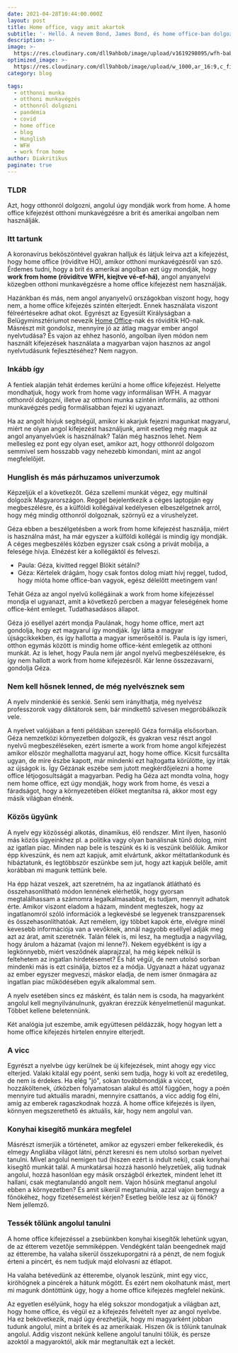 ```yaml
---
date: 2021-04-28T10:44:00.000Z
layout: post
title: Home office, vagy amit akartok
subtitle: '- Helló. A nevem Bond, James Bond, és home office-ban dolgozom. - A Belügyminisztériumban? Már nem az MI6-nél? - Úgy értem otthonról dolgozom. - WFH? Miért nem ezzel kezdted?'
description: >- 
image: >-
  https://res.cloudinary.com/dll9ahbob/image/upload/v1619298095/wfh-baby_x8npt0.jpg  
optimized_image: >-
  https://res.cloudinary.com/dll9ahbob/image/upload/w_1000,ar_16:9,c_fill,g_auto,e_sharpen/v1619298095/wfh-baby_x8npt0.jpg
category: blog

tags:
  - otthonni munka
  - otthoni munkavégzés
  - otthonról dolgozni
  - pandémia
  - covid
  - home office
  - blog
  - Hunglish
  - WFH
  - work from home
author: Diakritikus
paginate: true
---
```


### TLDR
Azt, hogy otthonról dolgozni, angolul úgy mondják work from home. A home office kifejezést otthoni munkavégzésre a brit és amerikai angolban nem használják.

### Itt tartunk
A koronavírus beköszöntével gyakran halljuk és látjuk leírva azt a kifejezést, hogy home office (rövidítve HO), amikor otthoni munkavégzésről van szó. Érdemes tudni, hogy a brit és amerikai angolban ezt úgy mondják, hogy **work from home (rövidítve WFH, kiejtve vé-ef-há)**, angol anyanyelvi közegben otthoni munkavégzésre a home office kifejezést nem használják. 

Hazánkban és más, nem angol anyanyelvű országokban viszont hogy, hogy nem, a home office kifejezés szintén elterjedt. Ennek használata viszont félreértésekre adhat okot. Egyrészt az Egyesült Királyságban a Belügyminsztériumot nevezik [Home Office](https://en.wikipedia.org/wiki/Home_Office)-nak és rövidítik HO-nak. Másrészt mit gondolsz, mennyire jó az átlag magyar ember angol nyelvtudása? És vajon az ehhez hasonló, angolban ilyen módon nem használt kifejezések használata a magyarban vajon hasznos az angol nyelvtudásunk fejlesztéséhez? Nem nagyon.

### Inkább így
A fentiek alapján tehát érdemes kerülni a home office kifejezést. Helyette mondhatjuk, hogy work from home vagy informálisan WFH. A magyar otthonról dolgozni, illetve az otthoni munka szintén informális, az otthoni munkavégzés pedig formálisabban fejezi ki ugyanazt.

Ha az angolt hívjuk segítségül, amikor ki akarjuk fejezni magunkat magyarul, miért ne olyan angol kifejezést használjunk, amit esetleg még maguk az angol anyanyelvűek is használnak? Talán még hasznos lehet. Nem mellesleg ez pont egy olyan eset, amikor azt, hogy otthonról dolgozom semmivel sem hosszabb vagy nehezebb kimondani, mint az angol megfelelőjét.

### Hunglish és más párhuzamos univerzumok
Képzeljük el a következőt. Géza szellemi munkát végez, egy multinál dolgozik Magyarországon. Reggel bejelentkezik a céges laptopján egy megbeszélésre, és a külföldi kollégáival kedélyesen elbeszélgetnek arról, hogy még mindig otthonról dolgoznak, szörnyű ez a vírushelyzet.

Géza ebben a beszélgetésben a work from home kifejezést használja, miért is használna mást, ha már egyszer a külföldi kollégái is mindig így mondják. A céges megbeszélés közben egyszer csak csöng a privát mobilja, a felesége hívja. Elnézést kér a kollégáktól és felveszi. 

* Paula: Géza, kivitted reggel Blökit sétálni?
* Géza: Kértelek drágám, hogy csak fontos dolog miatt hívj reggel, tudod, hogy mióta home office-ban vagyok, egész délelőtt meetingem van!

Tehát Géza az angol nyelvű kollégáinak a work from home kifejezéssel mondja el ugyanazt, amit a következő percben a magyar 
feleségének home office-ként emleget. Tudathasadásos állapot. 

Géza jó eséllyel azért mondja Paulának, hogy home office, mert azt gondolja, hogy ezt magyarul így mondják. Így látta a magyar újságcikkekben, és így hallotta a magyar ismerőseitől is. Paula is így ismeri, otthon egymás között is mindig home office-ként emlegetik az otthoni munkát. Az is lehet, hogy Paula nem jár angol nyelvű megbeszélésekre, és így nem hallott a work from home kifejezésről. Kár lenne összezavarni, gondolja Géza.

### Nem kell hősnek lenned, de még nyelvésznek sem
A nyelv mindenkié és senkié. Senki sem irányíthatja, még nyelvész professzorok vagy diktátorok sem, bár mindkettő szívesen megpróbálkozik vele.

A nyelvet valójában a fenti példában szereplő Géza formálja elsősorban. Géza nemzetközi környezetben dolgozik, és gyakran vesz részt angol nyelvű megbeszéléseken, ezért ismerte a work from home angol kifejezést amikor először meghallotta magyarul azt, hogy home office. Kicsit furcsállta ugyan, de mire észbe kapott, már mindenki ezt hajtogatta körülötte, így írták az újságok is. Így Gézának eszébe sem jutott megkérdőjelezni a home office létjogosultságát a magyarban. Pedig ha Géza azt mondta volna, hogy nem home office, ezt úgy mondják, hogy work from home, és veszi a fáradságot, hogy a környezetében élőket megtanítsa rá, akkor most egy másik világban élnénk.

### Közös ügyünk
A nyelv egy közösségi alkotás, dinamikus, élő rendszer. Mint ilyen, hasonló más közös ügyeinkhez pl. a politika vagy olyan banálisnak tűnő dolog, mint az igatlan piac. Minden nap bele is teszünk és ki is veszünk belőlük. Amikor épp kiveszünk, és nem azt kapjuk, amit elvártunk, akkor méltatlankodunk és hibáztatunk, és legtöbbször eszünkbe sem jut, hogy azt kapjuk belőle, amit korábban mi magunk tettünk bele.

Ha épp házat veszek, azt szeretném, ha az ingatlanok átlátható és összehasonlítható módon lennének elérhetők, hogy gyorsan megtalálhassam a számomra legalkalmasabbat, és tudjam, mennyit adhatok érte. Amikor viszont eladom a házam, mindent megteszek, hogy az ingatlanomról szóló információk a legkevésbé se legyenek transzparensek és összehasonlíthatóak. Azt remélem, így többet kapok érte, elvégre minél kevesebb információja van a vevőknek, annál nagyobb eséllyel adják meg azt az árat, amit szeretnék. Talán félek is, mi lesz, ha megtudja a nagyvilág, hogy árulom a házamat (vajon mi lenne?). Nekem egyébként is így a legkönnyebb, miért vesződnék alaprajzzal, ha még képek nélkül is feltehetem az ingatlan hirdetésemet? És hát végül, de nem utolsó sorban mindenki más is ezt csinálja, biztos ez a módja. Ugyanazt a házat ugyanaz az ember egyszer megveszi, máskor eladja, de nem ismer önmagára az ingatlan piac működésében egyik alkalommal sem.

A nyelv esetében sincs ez másként, és talán nem is csoda, ha magyarként angolul kell megnyilvánulnunk, gyakran érezzük kényelmetlenül magunkat. Többet kellene beletennünk. 

Két analógia jut eszembe, amik együttesen példázzák, hogy hogyan lett a home office kifejezés hirtelen ennyire elterjedt.

### A vicc
Egyrészt a nyelvbe úgy kerülnek be új kifejezések, mint ahogy egy vicc elterjed. Valaki kitalál egy poént, senki sem tudja, hogy ki volt az eredetileg, de nem is érdekes. Ha  elég "jó", sokan továbbmondják a viccet, hozzáköltenek, útközben folyamatosan alakul és attól függően, hogy a poén mennyire tud aktuális maradni, mennyire csattanós, a vicc addig fog élni, amíg az emberek ragaszkodnak hozzá. A home office kifejezés is ilyen, könnyen megszerethető és aktuális, kár, hogy nem angolul van.

### Konyhai kisegítő munkára megfelel
Másrészt ismerjük a történetet, amikor az egyszeri ember felkerekedik, és elmegy Angliába világot látni, pénzt keresni és nem utolsó sorban nyelvet tanulni. Mivel angolul nemigen tud (hiszen ezért is indult neki), csak konyhai kisegítő munkát talál. A munkatársai  hozzá hasonló helyzetűek, alig tudnak angolul, hozzá hasonlóan egy másik országból érkeztek, mindent lehet itt hallani, csak megtanulandó angolt nem. Vajon hősünk megtanul angolul ebben a környezetben? És amit sikerül megtanulnia, azzal vajon bemegy a főnökéhez, hogy fizetésemelést kérjen? Esetleg belőle lesz az új főnök? Nem jellemző.

### Tessék tőlünk angolul tanulni
A home office kifejezéssel a zsebünkben konyhai kisegítők lehetünk ugyan, de az étterem vezetője semmiképpen. Vendégként talán beengednek majd az étterembe, ha valaha sikerül összekuporgatni rá a pénzt, de nem fogjuk érteni a pincért, és nem tudjuk majd elolvasni az étlapot.

Ha valaha betévedünk az étterembe, olyanok leszünk, mint egy vicc, kiröhögnek a pincérek a hátunk mögött. És ezért nem okolhatunk mást, mert mi magunk döntöttünk úgy, hogy a home office kifejezés megfelel nekünk.

Az egyetlen esélyünk, hogy ha elég sokszor mondogatjuk a világban azt, hogy home office, és végül ez a kifejezés felvételt nyer az angol nyelvbe. Ha ez bekövetkezik, majd úgy érezhetjük, hogy mi magyarként jobban tudunk angolul, mint a britek és az amerikaiak. Hiszen ők is tőlünk tanulnak angolul. Addig viszont nekünk kellene angolul tanulni tőlük, és persze azoktól a magyaroktól, akik már megtanulták ezt a leckét.



